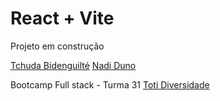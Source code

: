 # React + Vite

Projeto em construção

[Tchuda  Bidenguilté](https://github.com/Oneboy97)
[Nadi Duno](https://github.com/nadiduno/)

Bootcamp Full stack - Turma 31 [Toti Diversidade](https://totidiversidade.com.br/)
